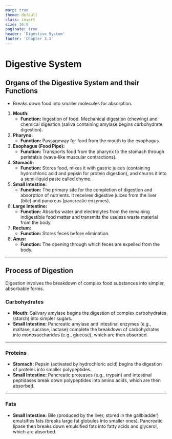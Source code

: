 ```yaml
---
marp: true
theme: default
class: invert
size: 16:9
paginate: true
header: 'Digestive System'
footer: 'Chapter 3.1'
---
```


# Digestive System

## Organs of the Digestive System and their Functions

*   Breaks down food into smaller molecules for absorption.
1.  **Mouth:**
    *   **Function:** Ingestion of food. Mechanical digestion (chewing) and chemical digestion (saliva containing amylase begins carbohydrate digestion).
2.  **Pharynx:**
    *   **Function:** Passageway for food from the mouth to the esophagus.
3.  **Esophagus (Food Pipe):**
    *   **Function:** Transports food from the pharynx to the stomach through peristalsis (wave-like muscular contractions).
4.  **Stomach:**
    *   **Function:** Stores food, mixes it with gastric juices (containing hydrochloric acid and pepsin for protein digestion), and churns it into a semi-liquid paste called chyme.
5.  **Small Intestine:**
    *   **Function:** The primary site for the completion of digestion and absorption of nutrients. It receives digestive juices from the liver (bile) and pancreas (pancreatic enzymes).
6.  **Large Intestine:**
    *   **Function:** Absorbs water and electrolytes from the remaining indigestible food matter and transmits the useless waste material from the body.
7.  **Rectum:**
    *   **Function:** Stores feces before elimination.
8.  **Anus:**
    *   **Function:** The opening through which feces are expelled from the body.

---

## Process of Digestion

Digestion involves the breakdown of complex food substances into simpler, absorbable forms.

### Carbohydrates

*   **Mouth:** Salivary amylase begins the digestion of complex carbohydrates (starch) into simpler sugars.
*   **Small Intestine:** Pancreatic amylase and intestinal enzymes (e.g., maltase, sucrase, lactase) complete the breakdown of carbohydrates into monosaccharides (e.g., glucose), which are then absorbed.

---

### Proteins

*   **Stomach:** Pepsin (activated by hydrochloric acid) begins the digestion of proteins into smaller polypeptides.
*   **Small Intestine:** Pancreatic proteases (e.g., trypsin) and intestinal peptidases break down polypeptides into amino acids, which are then absorbed.

---

### Fats

*   **Small Intestine:** Bile (produced by the liver, stored in the gallbladder) emulsifies fats (breaks large fat globules into smaller ones). Pancreatic lipase then breaks down emulsified fats into fatty acids and glycerol, which are absorbed.
